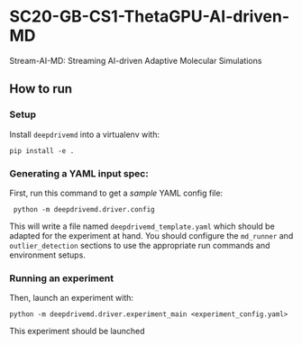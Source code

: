 # SC20-GB-CS1-ThetaGPU-AI-driven-MD

Stream-AI-MD: Streaming AI-driven Adaptive Molecular Simulations

## How to run

### Setup

Install `deepdrivemd` into a virtualenv with:

```
pip install -e .
```

### Generating a YAML input spec:

First, run this command to get a _sample_ YAML config file:

```
 python -m deepdrivemd.driver.config
```

This will write a file named `deepdrivemd_template.yaml` which should be adapted for the experiment at hand. You should configure the `md_runner` and `outlier_detection` sections to use the appropriate run commands and environment setups.

### Running an experiment

Then, launch an experiment with:

```
python -m deepdrivemd.driver.experiment_main <experiment_config.yaml>
```

This experiment should be launched

